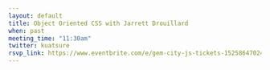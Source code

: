 ```yaml
---
layout: default
title: Object Oriented CSS with Jarrett Drouillard
when: past
meeting_time: "11:30am"
twitter: kuatsure
rsvp_link: https://www.eventbrite.com/e/gem-city-js-tickets-15258647024
---
```

